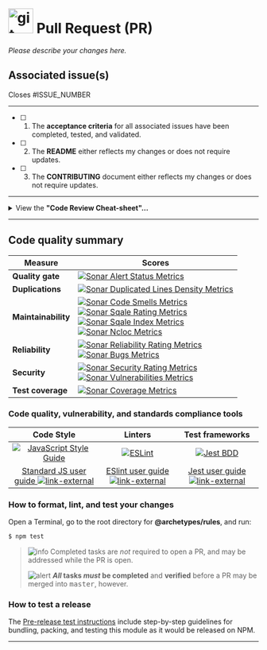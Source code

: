 # <img align="bottom" alt="git Pull Request" src="https://cdnjs.cloudflare.com/ajax/libs/octicons/8.5.0/svg/git-pull-request.svg" height="50" width="50"> Pull Request (PR)

_Please describe your changes here._

## Associated issue(s)

Closes #ISSUE_NUMBER

---

- [ ] 1.  The **acceptance criteria** for all associated issues have been
      completed, tested, and validated.
- [ ] 2.  The **README** either reflects my changes or does not require updates.
- [ ] 3.  The **CONTRIBUTING** document either reflects my changes or does not
      require updates.

---

<details><summary>View the <strong>"Code Review Cheat-sheet"...</strong></summary>

### Rule 1: Review all Code before Releasing it

Do the code reviews before deployment.

_Why:_

> Your team will end up, on average, spending 7% more of its time on building
> new features compared with those who do after, and 10% more than those who
> don’t do code reviews at all.

### Rule 2: All developers review code

Make sure all your developers get to review code.

_Why:_

> This will improve the feeling of empowerment, facilitate knowledge transfer,
> and improve developer satisfaction and productivity.

### Rule 3: Four-to-Eight (4-8) Hours per Developers per Week

The optimal amount of time to spend on code reviews is between 0.5 to 1 day per
week per developer.

### Rule 4: Don't Release Code that Fails Reviews

Make code reviews blocking, that is, don’t deploy before they have been carried
out.

### Rule 5: More Rigor, Better Quality and Velocity

Be strict and thorough when reviewing code.

_Why:_

> Your code quality and velocity will thank you.

</details>

---

## Code quality summary

| Measure             | Scores                                                                                                                                                                                                                                                                                                                |
| ------------------- | --------------------------------------------------------------------------------------------------------------------------------------------------------------------------------------------------------------------------------------------------------------------------------------------------------------------- |
| **Quality gate**    | [![Sonar Alert Status Metrics][sonar-alert-status-badge]][sonar-alert-status-url]                                                                                                                                                                                                                                     |
| **Duplications**    | [![Sonar Duplicated Lines Density Metrics][sonar-duplicated-lines-density-badge]][sonar-duplicated-lines-density-url]                                                                                                                                                                                                 |
| **Maintainability** | [![Sonar Code Smells Metrics][sonar-code-smells-badge]][sonar-code-smells-url]<br>[![Sonar Sqale Rating Metrics][sonar-sqale-rating-badge]][sonar-sqale-rating-url]<br>[![Sonar Sqale Index Metrics][sonar-sqale-index-badge]][sonar-sqale-index-url]<br>[![Sonar Ncloc Metrics][sonar-ncloc-badge]][sonar-ncloc-url] |
| **Reliability**     | [![Sonar Reliability Rating Metrics][sonar-reliability-rating-badge]][sonar-reliability-rating-url]<br>[![Sonar Bugs Metrics][sonar-bugs-badge]][sonar-bugs-url]                                                                                                                                                      |
| **Security**        | [![Sonar Security Rating Metrics][sonar-security-rating-badge]][sonar-security-rating-url]<br>[![Sonar Vulnerabilities Metrics][sonar-vulnerabilities-badge]][sonar-vulnerabilities-url]                                                                                                                              |
| **Test coverage**   | [![Sonar Coverage Metrics][sonar-coverage-badge]][sonar-coverage-url]                                                                                                                                                                                                                                                 |

<!-- ⛔️ Please! DO NOT delete anything below this line. ⛔️  -->

### Code quality, vulnerability, and standards compliance tools

|                                    Code Style                                    |                                 Linters                                 |                           Test frameworks                           |
| :------------------------------------------------------------------------------: | :---------------------------------------------------------------------: | :-----------------------------------------------------------------: |
|           [![JavaScript Style Guide][standardjs-logo]][standardjs-url]           |                  [![ESLint][eslint-logo]][eslint-url]                   |                 [![Jest BDD][jest-logo]][jest-url]                  |
| [Standard JS user guide ![link-external][octicon-link-external]][standardjs-url] | [ESlint user guide ![link-external][octicon-link-external]][eslint-url] | [Jest user guide ![link-external][octicon-link-external]][jest-url] |

### How to format, lint, and test your changes

Open a Terminal, go to the root directory for **@archetypes/rules**, and run:

```bash
$ npm test
```

> ![info][octicon-info] Completed tasks are _not_ required to open a PR, and may
> be addressed while the PR is open.
>
> ![alert][octicon-alert] **_All_ tasks _must_ be completed** and **verified**
> before a PR may be merged into <samp>master</samp>, however.

### How to test a release

The [Pre-release test instructions](https://github.com/commonality/@archetypes/rules/wiki/Pre-release-test-instructions) include step-by-step guidelines for bundling, packing, and testing this module as it would be released on NPM.


---

<!-- SonarCloud badge refs -->

[sonar-alert-status-badge]:
  https://sonarcloud.io/api/project_badges/measure?project=commonality_@archetypes/rules&metric=alert_status&template=FLAT
[sonar-alert-status-url]:
  https://sonarcloud.io/dashboard?id=commonality_@archetypes/rules
[sonar-bugs-badge]:
  https://sonarcloud.io/api/project_badges/measure?project=commonality_@archetypes/rules&metric=bugs&template=FLAT
[sonar-bugs-url]:
  https://sonarcloud.io/dashboard?id=commonality_@archetypes/rules
[sonar-code-smells-badge]:
  https://sonarcloud.io/api/project_badges/measure?project=commonality_@archetypes/rules&metric=code_smells&template=FLAT
[sonar-code-smells-url]:
  https://sonarcloud.io/component_measures?id=commonality_@archetypes/rules&metric=code_smells
[sonar-coverage-badge]:
  https://sonarcloud.io/api/project_badges/measure?project=commonality_@archetypes/rules&metric=coverage&template=FLAT
[sonar-coverage-url]:
  https://sonarcloud.io/component_measures?id=commonality_@archetypes/rules&metric=coverage
[sonar-duplicated-lines-density-badge]:
  https://sonarcloud.io/api/project_badges/measure?project=commonality_@archetypes/rules&metric=duplicated_lines_density&template=FLAT
[sonar-duplicated-lines-density-url]:
  https://sonarcloud.io/component_measures?id=commonality_@archetypes/rules&metric=duplicated_lines_density
[sonar-ncloc-badge]:
  https://sonarcloud.io/api/project_badges/measure?project=commonality_@archetypes/rules&metric=ncloc&template=FLAT
[sonar-ncloc-url]:
  https://sonarcloud.io/component_measures?id=commonality_@archetypes/rules&metric=ncloc
[sonar-reliability-rating-badge]:
  https://sonarcloud.io/api/project_badges/measure?project=commonality_@archetypes/rules&metric=reliability_rating&template=FLAT
[sonar-reliability-rating-url]:
  https://sonarcloud.io/component_measures?id=commonality_@archetypes/rules&metric=reliability_rating
[sonar-security-rating-badge]:
  https://sonarcloud.io/api/project_badges/measure?project=commonality_@archetypes/rules&metric=security_rating&template=FLAT
[sonar-security-rating-url]:
  https://sonarcloud.io/component_measures?id=commonality_@archetypes/rules&metric=security_rating
[sonar-sqale-index-badge]:
  https://sonarcloud.io/api/project_badges/measure?project=commonality_@archetypes/rules&metric=sqale_index&template=FLAT
[sonar-sqale-index-url]:
  https://sonarcloud.io/component_measures?id=commonality_@archetypes/rules&metric=sqale_index
[sonar-sqale-rating-badge]:
  https://sonarcloud.io/api/project_badges/measure?project=commonality_@archetypes/rules&metric=sqale_rating&template=FLAT
[sonar-sqale-rating-url]:
  https://sonarcloud.io/component_measures?id=commonality_@archetypes/rules&metric=sqale_rating
[sonar-vulnerabilities-badge]:
  https://sonarcloud.io/api/project_badges/measure?project=commonality_@archetypes/rules&metric=vulnerabilities&template=FLAT
[sonar-vulnerabilities-url]:
  https://sonarcloud.io/component_measures?id=commonality_@archetypes/rules&metric=vulnerabilities

<!-- ⛔️ Badge references ⛔️  -->

[standardjs-img]:
  https://img.shields.io/badge/code_style-standard-F1DA40.svg?style=flat-sqaure
[standardjs-url]: https://standardjs.com

<!-- ⛔️ Help link references ⛔️  -->

[ghh-closing-issues-keywords-url]:
  https://help.github.com/articles/closing-issues-using-keywords/

<!-- ⛔️ Logo img references ⛔️  -->

[standardjs-logo]: https://cdn.rawgit.com/feross/standard/master/badge.svg
[standardjs-url]: https://github.com/feross/standard
[eslint-logo]: https://raw.githubusercontent.com/commonality/@archetypes/rules/master/docs/img/logos/logo-eslint.png
[eslint-url]: https://eslint.org/docs/user-guide/getting-started
[jest-logo]: https://raw.githubusercontent.com/commonality/@archetypes/rules/master/docs/img/logos/logo-jest.png
[jest-url]: https://facebook.github.io/jest/docs/en/getting-started.html

<!-- ⛔️ Octicon img references ⛔️  -->

[octicon-alert]:
  https://cdnjs.cloudflare.com/ajax/libs/octicons/8.5.0/svg/alert.svg
[octicon-arrow-down]:
  https://cdnjs.cloudflare.com/ajax/libs/octicons/8.5.0/svg/arrow-down.svg
[octicon-arrow-left]:
  https://cdnjs.cloudflare.com/ajax/libs/octicons/8.5.0/svg/arrow-left.svg
[octicon-arrow-right]:
  https://cdnjs.cloudflare.com/ajax/libs/octicons/8.5.0/svg/arrow-right.svg
[octicon-arrow-small-down]:
  https://cdnjs.cloudflare.com/ajax/libs/octicons/8.5.0/svg/arrow-small-down.svg
[octicon-arrow-small-left]:
  https://cdnjs.cloudflare.com/ajax/libs/octicons/8.5.0/svg/arrow-small-left.svg
[octicon-arrow-small-right]:
  https://cdnjs.cloudflare.com/ajax/libs/octicons/8.5.0/svg/arrow-small-right.svg
[octicon-arrow-small-up]:
  https://cdnjs.cloudflare.com/ajax/libs/octicons/8.5.0/svg/arrow-small-up.svg
[octicon-arrow-up]:
  https://cdnjs.cloudflare.com/ajax/libs/octicons/8.5.0/svg/arrow-up.svg
[octicon-beaker]:
  https://cdnjs.cloudflare.com/ajax/libs/octicons/8.5.0/svg/beaker.svg
[octicon-bell]:
  https://cdnjs.cloudflare.com/ajax/libs/octicons/8.5.0/svg/bell.svg
[octicon-bold]:
  https://cdnjs.cloudflare.com/ajax/libs/octicons/8.5.0/svg/bold.svg
[octicon-book]:
  https://cdnjs.cloudflare.com/ajax/libs/octicons/8.5.0/svg/book.svg
[octicon-bookmark]:
  https://cdnjs.cloudflare.com/ajax/libs/octicons/8.5.0/svg/bookmark.svg
[octicon-briefcase]:
  https://cdnjs.cloudflare.com/ajax/libs/octicons/8.5.0/svg/briefcase.svg
[octicon-broadcast]:
  https://cdnjs.cloudflare.com/ajax/libs/octicons/8.5.0/svg/broadcast.svg
[octicon-browser]:
  https://cdnjs.cloudflare.com/ajax/libs/octicons/8.5.0/svg/browser.svg
[octicon-bug]: https://cdnjs.cloudflare.com/ajax/libs/octicons/8.5.0/svg/bug.svg
[octicon-calendar]:
  https://cdnjs.cloudflare.com/ajax/libs/octicons/8.5.0/svg/calendar.svg
[octicon-check]:
  https://cdnjs.cloudflare.com/ajax/libs/octicons/8.5.0/svg/check.svg
[octicon-checklist]:
  https://cdnjs.cloudflare.com/ajax/libs/octicons/8.5.0/svg/checklist.svg
[octicon-chevron-down]:
  https://cdnjs.cloudflare.com/ajax/libs/octicons/8.5.0/svg/chevron-down.svg
[octicon-chevron-left]:
  https://cdnjs.cloudflare.com/ajax/libs/octicons/8.5.0/svg/chevron-left.svg
[octicon-chevron-right]:
  https://cdnjs.cloudflare.com/ajax/libs/octicons/8.5.0/svg/chevron-right.svg
[octicon-chevron-up]:
  https://cdnjs.cloudflare.com/ajax/libs/octicons/8.5.0/svg/chevron-up.svg
[octicon-circle-slash]:
  https://cdnjs.cloudflare.com/ajax/libs/octicons/8.5.0/svg/circle-slash.svg
[octicon-circuit-board]:
  https://cdnjs.cloudflare.com/ajax/libs/octicons/8.5.0/svg/circuit-board.svg
[octicon-clippy]:
  https://cdnjs.cloudflare.com/ajax/libs/octicons/8.5.0/svg/clippy.svg
[octicon-clock]:
  https://cdnjs.cloudflare.com/ajax/libs/octicons/8.5.0/svg/clock.svg
[octicon-cloud-download]:
  https://cdnjs.cloudflare.com/ajax/libs/octicons/8.5.0/svg/cloud-download.svg
[octicon-cloud-upload]:
  https://cdnjs.cloudflare.com/ajax/libs/octicons/8.5.0/svg/cloud-upload.svg
[octicon-code]:
  https://cdnjs.cloudflare.com/ajax/libs/octicons/8.5.0/svg/code.svg
[octicon-comment-discussion]:
  https://cdnjs.cloudflare.com/ajax/libs/octicons/8.5.0/svg/comment-discussion.svg
[octicon-comment]:
  https://cdnjs.cloudflare.com/ajax/libs/octicons/8.5.0/svg/comment.svg
[octicon-credit-card]:
  https://cdnjs.cloudflare.com/ajax/libs/octicons/8.5.0/svg/credit-card.svg
[octicon-dash]:
  https://cdnjs.cloudflare.com/ajax/libs/octicons/8.5.0/svg/dash.svg
[octicon-dashboard]:
  https://cdnjs.cloudflare.com/ajax/libs/octicons/8.5.0/svg/dashboard.svg
[octicon-database]:
  https://cdnjs.cloudflare.com/ajax/libs/octicons/8.5.0/svg/database.svg
[octicon-desktop-download]:
  https://cdnjs.cloudflare.com/ajax/libs/octicons/8.5.0/svg/desktop-download.svg
[octicon-device-camera-video]:
  https://cdnjs.cloudflare.com/ajax/libs/octicons/8.5.0/svg/device-camera-video.svg
[octicon-device-camera]:
  https://cdnjs.cloudflare.com/ajax/libs/octicons/8.5.0/svg/device-camera.svg
[octicon-device-desktop]:
  https://cdnjs.cloudflare.com/ajax/libs/octicons/8.5.0/svg/device-desktop.svg
[octicon-device-mobile]:
  https://cdnjs.cloudflare.com/ajax/libs/octicons/8.5.0/svg/device-mobile.svg
[octicon-diff-added]:
  https://cdnjs.cloudflare.com/ajax/libs/octicons/8.5.0/svg/diff-added.svg
[octicon-diff-ignored]:
  https://cdnjs.cloudflare.com/ajax/libs/octicons/8.5.0/svg/diff-ignored.svg
[octicon-diff-modified]:
  https://cdnjs.cloudflare.com/ajax/libs/octicons/8.5.0/svg/diff-modified.svg
[octicon-diff-removed]:
  https://cdnjs.cloudflare.com/ajax/libs/octicons/8.5.0/svg/diff-removed.svg
[octicon-diff-renamed]:
  https://cdnjs.cloudflare.com/ajax/libs/octicons/8.5.0/svg/diff-renamed.svg
[octicon-diff]:
  https://cdnjs.cloudflare.com/ajax/libs/octicons/8.5.0/svg/diff.svg
[octicon-ellipses]:
  https://cdnjs.cloudflare.com/ajax/libs/octicons/8.5.0/svg/ellipses.svg
[octicon-ellipsis]:
  https://cdnjs.cloudflare.com/ajax/libs/octicons/8.5.0/svg/ellipsis.svg
[octicon-eye]: https://cdnjs.cloudflare.com/ajax/libs/octicons/8.5.0/svg/eye.svg
[octicon-file-binary]:
  https://cdnjs.cloudflare.com/ajax/libs/octicons/8.5.0/svg/file-binary.svg
[octicon-file-code]:
  https://cdnjs.cloudflare.com/ajax/libs/octicons/8.5.0/svg/file-code.svg
[octicon-file-directory]:
  https://cdnjs.cloudflare.com/ajax/libs/octicons/8.5.0/svg/file-directory.svg
[octicon-file-media]:
  https://cdnjs.cloudflare.com/ajax/libs/octicons/8.5.0/svg/file-media.svg
[octicon-file-pdf]:
  https://cdnjs.cloudflare.com/ajax/libs/octicons/8.5.0/svg/file-pdf.svg
[octicon-file-submodule]:
  https://cdnjs.cloudflare.com/ajax/libs/octicons/8.5.0/svg/file-submodule.svg
[octicon-file-symlink-directory]:
  https://cdnjs.cloudflare.com/ajax/libs/octicons/8.5.0/svg/file-symlink-directory.svg
[octicon-file-symlink-file]:
  https://cdnjs.cloudflare.com/ajax/libs/octicons/8.5.0/svg/file-symlink-file.svg
[octicon-file-text]:
  https://cdnjs.cloudflare.com/ajax/libs/octicons/8.5.0/svg/file-text.svg
[octicon-file-zip]:
  https://cdnjs.cloudflare.com/ajax/libs/octicons/8.5.0/svg/file-zip.svg
[octicon-file]:
  https://cdnjs.cloudflare.com/ajax/libs/octicons/8.5.0/svg/file.svg
[octicon-flame]:
  https://cdnjs.cloudflare.com/ajax/libs/octicons/8.5.0/svg/flame.svg
[octicon-fold]:
  https://cdnjs.cloudflare.com/ajax/libs/octicons/8.5.0/svg/fold.svg
[octicon-gear]:
  https://cdnjs.cloudflare.com/ajax/libs/octicons/8.5.0/svg/gear.svg
[octicon-gift]:
  https://cdnjs.cloudflare.com/ajax/libs/octicons/8.5.0/svg/gift.svg
[octicon-gist-secret]:
  https://cdnjs.cloudflare.com/ajax/libs/octicons/8.5.0/svg/gist-secret.svg
[octicon-gist]:
  https://cdnjs.cloudflare.com/ajax/libs/octicons/8.5.0/svg/gist.svg
[octicon-git-branch]:
  https://cdnjs.cloudflare.com/ajax/libs/octicons/8.5.0/svg/git-branch.svg
[octicon-git-commit]:
  https://cdnjs.cloudflare.com/ajax/libs/octicons/8.5.0/svg/git-commit.svg
[octicon-git-compare]:
  https://cdnjs.cloudflare.com/ajax/libs/octicons/8.5.0/svg/git-compare.svg
[octicon-git-merge]:
  https://cdnjs.cloudflare.com/ajax/libs/octicons/8.5.0/svg/git-merge.svg
[octicon-git-pull-request]:
  https://cdnjs.cloudflare.com/ajax/libs/octicons/8.5.0/svg/git-pull-request.svg
[octicon-globe]:
  https://cdnjs.cloudflare.com/ajax/libs/octicons/8.5.0/svg/globe.svg
[octicon-grabber]:
  https://cdnjs.cloudflare.com/ajax/libs/octicons/8.5.0/svg/grabber.svg
[octicon-graph]:
  https://cdnjs.cloudflare.com/ajax/libs/octicons/8.5.0/svg/graph.svg
[octicon-heart]:
  https://cdnjs.cloudflare.com/ajax/libs/octicons/8.5.0/svg/heart.svg
[octicon-history]:
  https://cdnjs.cloudflare.com/ajax/libs/octicons/8.5.0/svg/history.svg
[octicon-home]:
  https://cdnjs.cloudflare.com/ajax/libs/octicons/8.5.0/svg/home.svg
[octicon-horizontal-rule]:
  https://cdnjs.cloudflare.com/ajax/libs/octicons/8.5.0/svg/horizontal-rule.svg
[octicon-hubot]:
  https://cdnjs.cloudflare.com/ajax/libs/octicons/8.5.0/svg/hubot.svg
[octicon-inbox]:
  https://cdnjs.cloudflare.com/ajax/libs/octicons/8.5.0/svg/inbox.svg
[octicon-info]:
  https://cdnjs.cloudflare.com/ajax/libs/octicons/8.5.0/svg/info.svg
[octicon-issue-closed]:
  https://cdnjs.cloudflare.com/ajax/libs/octicons/8.5.0/svg/issue-closed.svg
[octicon-issue-opened]:
  https://cdnjs.cloudflare.com/ajax/libs/octicons/8.5.0/svg/issue-opened.svg
[octicon-issue-reopened]:
  https://cdnjs.cloudflare.com/ajax/libs/octicons/8.5.0/svg/issue-reopened.svg
[octicon-italic]:
  https://cdnjs.cloudflare.com/ajax/libs/octicons/8.5.0/svg/italic.svg
[octicon-jersey]:
  https://cdnjs.cloudflare.com/ajax/libs/octicons/8.5.0/svg/jersey.svg
[octicon-key]: https://cdnjs.cloudflare.com/ajax/libs/octicons/8.5.0/svg/key.svg
[octicon-keyboard]:
  https://cdnjs.cloudflare.com/ajax/libs/octicons/8.5.0/svg/keyboard.svg
[octicon-law]: https://cdnjs.cloudflare.com/ajax/libs/octicons/8.5.0/svg/law.svg
[octicon-light-bulb]:
  https://cdnjs.cloudflare.com/ajax/libs/octicons/8.5.0/svg/light-bulb.svg
[octicon-link-external]:
  https://cdnjs.cloudflare.com/ajax/libs/octicons/8.5.0/svg/link-external.svg
[octicon-link]:
  https://cdnjs.cloudflare.com/ajax/libs/octicons/8.5.0/svg/link.svg
[octicon-list-ordered]:
  https://cdnjs.cloudflare.com/ajax/libs/octicons/8.5.0/svg/list-ordered.svg
[octicon-list-unordered]:
  https://cdnjs.cloudflare.com/ajax/libs/octicons/8.5.0/svg/list-unordered.svg
[octicon-location]:
  https://cdnjs.cloudflare.com/ajax/libs/octicons/8.5.0/svg/location.svg
[octicon-lock]:
  https://cdnjs.cloudflare.com/ajax/libs/octicons/8.5.0/svg/lock.svg
[octicon-logo-gist]:
  https://cdnjs.cloudflare.com/ajax/libs/octicons/8.5.0/svg/logo-gist.svg
[octicon-logo-github]:
  https://cdnjs.cloudflare.com/ajax/libs/octicons/8.5.0/svg/logo-github.svg
[octicon-mail-read]:
  https://cdnjs.cloudflare.com/ajax/libs/octicons/8.5.0/svg/mail-read.svg
[octicon-mail-reply]:
  https://cdnjs.cloudflare.com/ajax/libs/octicons/8.5.0/svg/mail-reply.svg
[octicon-mail]:
  https://cdnjs.cloudflare.com/ajax/libs/octicons/8.5.0/svg/mail.svg
[octicon-mark-github]:
  https://cdnjs.cloudflare.com/ajax/libs/octicons/8.5.0/svg/mark-github.svg
[octicon-markdown]:
  https://cdnjs.cloudflare.com/ajax/libs/octicons/8.5.0/svg/markdown.svg
[octicon-megaphone]:
  https://cdnjs.cloudflare.com/ajax/libs/octicons/8.5.0/svg/megaphone.svg
[octicon-mention]:
  https://cdnjs.cloudflare.com/ajax/libs/octicons/8.5.0/svg/mention.svg
[octicon-milestone]:
  https://cdnjs.cloudflare.com/ajax/libs/octicons/8.5.0/svg/milestone.svg
[octicon-mirror]:
  https://cdnjs.cloudflare.com/ajax/libs/octicons/8.5.0/svg/mirror.svg
[octicon-mortar-board]:
  https://cdnjs.cloudflare.com/ajax/libs/octicons/8.5.0/svg/mortar-board.svg
[octicon-mute]:
  https://cdnjs.cloudflare.com/ajax/libs/octicons/8.5.0/svg/mute.svg
[octicon-no-newline]:
  https://cdnjs.cloudflare.com/ajax/libs/octicons/8.5.0/svg/no-newline.svg
[octicon-octoface]:
  https://cdnjs.cloudflare.com/ajax/libs/octicons/8.5.0/svg/octoface.svg
[octicon-organization]:
  https://cdnjs.cloudflare.com/ajax/libs/octicons/8.5.0/svg/organization.svg
[octicon-package]:
  https://cdnjs.cloudflare.com/ajax/libs/octicons/8.5.0/svg/package.svg
[octicon-paintcan]:
  https://cdnjs.cloudflare.com/ajax/libs/octicons/8.5.0/svg/paintcan.svg
[octicon-pencil]:
  https://cdnjs.cloudflare.com/ajax/libs/octicons/8.5.0/svg/pencil.svg
[octicon-person]:
  https://cdnjs.cloudflare.com/ajax/libs/octicons/8.5.0/svg/person.svg
[octicon-pin]: https://cdnjs.cloudflare.com/ajax/libs/octicons/8.5.0/svg/pin.svg
[octicon-plug]:
  https://cdnjs.cloudflare.com/ajax/libs/octicons/8.5.0/svg/plug.svg
[octicon-plus-small]:
  https://cdnjs.cloudflare.com/ajax/libs/octicons/8.5.0/svg/plus-small.svg
[octicon-plus]:
  https://cdnjs.cloudflare.com/ajax/libs/octicons/8.5.0/svg/plus.svg
[octicon-primitive-dot]:
  https://cdnjs.cloudflare.com/ajax/libs/octicons/8.5.0/svg/primitive-dot.svg
[octicon-primitive-square]:
  https://cdnjs.cloudflare.com/ajax/libs/octicons/8.5.0/svg/primitive-square.svg
[octicon-pulse]:
  https://cdnjs.cloudflare.com/ajax/libs/octicons/8.5.0/svg/pulse.svg
[octicon-question]:
  https://cdnjs.cloudflare.com/ajax/libs/octicons/8.5.0/svg/question.svg
[octicon-quote]:
  https://cdnjs.cloudflare.com/ajax/libs/octicons/8.5.0/svg/quote.svg
[octicon-radio-tower]:
  https://cdnjs.cloudflare.com/ajax/libs/octicons/8.5.0/svg/radio-tower.svg
[octicon-reply]:
  https://cdnjs.cloudflare.com/ajax/libs/octicons/8.5.0/svg/reply.svg
[octicon-repo-clone]:
  https://cdnjs.cloudflare.com/ajax/libs/octicons/8.5.0/svg/repo-clone.svg
[octicon-repo-force-push]:
  https://cdnjs.cloudflare.com/ajax/libs/octicons/8.5.0/svg/repo-force-push.svg
[octicon-repo-forked]:
  https://cdnjs.cloudflare.com/ajax/libs/octicons/8.5.0/svg/repo-forked.svg
[octicon-repo-pull]:
  https://cdnjs.cloudflare.com/ajax/libs/octicons/8.5.0/svg/repo-pull.svg
[octicon-repo-push]:
  https://cdnjs.cloudflare.com/ajax/libs/octicons/8.5.0/svg/repo-push.svg
[octicon-repo]:
  https://cdnjs.cloudflare.com/ajax/libs/octicons/8.5.0/svg/repo.svg
[octicon-rocket]:
  https://cdnjs.cloudflare.com/ajax/libs/octicons/8.5.0/svg/rocket.svg
[octicon-rss]: https://cdnjs.cloudflare.com/ajax/libs/octicons/8.5.0/svg/rss.svg
[octicon-ruby]:
  https://cdnjs.cloudflare.com/ajax/libs/octicons/8.5.0/svg/ruby.svg
[octicon-search]:
  https://cdnjs.cloudflare.com/ajax/libs/octicons/8.5.0/svg/search.svg
[octicon-server]:
  https://cdnjs.cloudflare.com/ajax/libs/octicons/8.5.0/svg/server.svg
[octicon-settings]:
  https://cdnjs.cloudflare.com/ajax/libs/octicons/8.5.0/svg/settings.svg
[octicon-shield]:
  https://cdnjs.cloudflare.com/ajax/libs/octicons/8.5.0/svg/shield.svg
[octicon-sign-in]:
  https://cdnjs.cloudflare.com/ajax/libs/octicons/8.5.0/svg/sign-in.svg
[octicon-sign-out]:
  https://cdnjs.cloudflare.com/ajax/libs/octicons/8.5.0/svg/sign-out.svg
[octicon-smiley]:
  https://cdnjs.cloudflare.com/ajax/libs/octicons/8.5.0/svg/smiley.svg
[octicon-squirrel]:
  https://cdnjs.cloudflare.com/ajax/libs/octicons/8.5.0/svg/squirrel.svg
[octicon-star]:
  https://cdnjs.cloudflare.com/ajax/libs/octicons/8.5.0/svg/star.svg
[octicon-stop]:
  https://cdnjs.cloudflare.com/ajax/libs/octicons/8.5.0/svg/stop.svg
[octicon-sync]:
  https://cdnjs.cloudflare.com/ajax/libs/octicons/8.5.0/svg/sync.svg
[octicon-tag]: https://cdnjs.cloudflare.com/ajax/libs/octicons/8.5.0/svg/tag.svg
[octicon-tasklist]:
  https://cdnjs.cloudflare.com/ajax/libs/octicons/8.5.0/svg/tasklist.svg
[octicon-telescope]:
  https://cdnjs.cloudflare.com/ajax/libs/octicons/8.5.0/svg/telescope.svg
[octicon-terminal]:
  https://cdnjs.cloudflare.com/ajax/libs/octicons/8.5.0/svg/terminal.svg
[octicon-text-size]:
  https://cdnjs.cloudflare.com/ajax/libs/octicons/8.5.0/svg/text-size.svg
[octicon-three-bars]:
  https://cdnjs.cloudflare.com/ajax/libs/octicons/8.5.0/svg/three-bars.svg
[octicon-thumbsdown]:
  https://cdnjs.cloudflare.com/ajax/libs/octicons/8.5.0/svg/thumbsdown.svg
[octicon-thumbsup]:
  https://cdnjs.cloudflare.com/ajax/libs/octicons/8.5.0/svg/thumbsup.svg
[octicon-tools]:
  https://cdnjs.cloudflare.com/ajax/libs/octicons/8.5.0/svg/tools.svg
[octicon-trashcan]:
  https://cdnjs.cloudflare.com/ajax/libs/octicons/8.5.0/svg/trashcan.svg
[octicon-triangle-down]:
  https://cdnjs.cloudflare.com/ajax/libs/octicons/8.5.0/svg/triangle-down.svg
[octicon-triangle-left]:
  https://cdnjs.cloudflare.com/ajax/libs/octicons/8.5.0/svg/triangle-left.svg
[octicon-triangle-right]:
  https://cdnjs.cloudflare.com/ajax/libs/octicons/8.5.0/svg/triangle-right.svg
[octicon-triangle-up]:
  https://cdnjs.cloudflare.com/ajax/libs/octicons/8.5.0/svg/triangle-up.svg
[octicon-unfold]:
  https://cdnjs.cloudflare.com/ajax/libs/octicons/8.5.0/svg/unfold.svg
[octicon-unmute]:
  https://cdnjs.cloudflare.com/ajax/libs/octicons/8.5.0/svg/unmute.svg
[octicon-unverified]:
  https://cdnjs.cloudflare.com/ajax/libs/octicons/8.5.0/svg/unverified.svg
[octicon-verified]:
  https://cdnjs.cloudflare.com/ajax/libs/octicons/8.5.0/svg/verified.svg
[octicon-versions]:
  https://cdnjs.cloudflare.com/ajax/libs/octicons/8.5.0/svg/versions.svg
[octicon-watch]:
  https://cdnjs.cloudflare.com/ajax/libs/octicons/8.5.0/svg/watch.svg
[octicon-x]: https://cdnjs.cloudflare.com/ajax/libs/octicons/8.5.0/svg/x.svg
